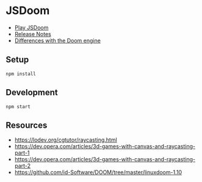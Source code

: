 # JSDoom

* [Play JSDoom](https://doom.yvesgurcan.com)
* [Release Notes](RELEASE_NOTES.md)
* [Differences with the Doom engine](VANILLA.md)

## Setup

`npm install`

## Development

`npm start`

## Resources

* <https://lodev.org/cgtutor/raycasting.html>
* <https://dev.opera.com/articles/3d-games-with-canvas-and-raycasting-part-1>
* <https://dev.opera.com/articles/3d-games-with-canvas-and-raycasting-part-2>
* <https://github.com/id-Software/DOOM/tree/master/linuxdoom-1.10>

